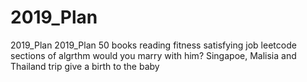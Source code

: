 # 2019_Plan
2019_Plan
2019_Plan
50 books reading 
fitness 
satisfying job
leetcode sections of algrthm 
would you marry with him?
Singapoe, Malisia and Thailand trip 
give a birth to the baby
